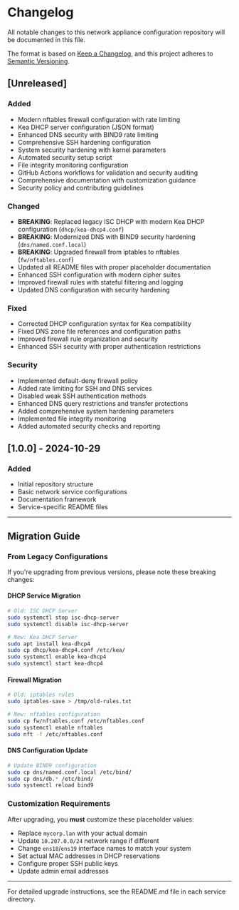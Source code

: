 # Changelog

All notable changes to this network appliance configuration repository will be documented in this file.

The format is based on [Keep a Changelog](https://keepachangelog.com/en/1.0.0/),
and this project adheres to [Semantic Versioning](https://semver.org/spec/v2.0.0.html).

## [Unreleased]

### Added

- Modern nftables firewall configuration with rate limiting
- Kea DHCP server configuration (JSON format)
- Enhanced DNS security with BIND9 rate limiting
- Comprehensive SSH hardening configuration
- System security hardening with kernel parameters
- Automated security setup script
- File integrity monitoring configuration
- GitHub Actions workflows for validation and security auditing
- Comprehensive documentation with customization guidance
- Security policy and contributing guidelines

### Changed

- **BREAKING**: Replaced legacy ISC DHCP with modern Kea DHCP configuration (`dhcp/kea-dhcp4.conf`)
- **BREAKING**: Modernized DNS with BIND9 security hardening (`dns/named.conf.local`)
- **BREAKING**: Upgraded firewall from iptables to nftables (`fw/nftables.conf`)
- Updated all README files with proper placeholder documentation
- Enhanced SSH configuration with modern cipher suites
- Improved firewall rules with stateful filtering and logging
- Updated DNS configuration with security hardening

### Fixed

- Corrected DHCP configuration syntax for Kea compatibility
- Fixed DNS zone file references and configuration paths
- Improved firewall rule organization and security
- Enhanced SSH security with proper authentication restrictions

### Security

- Implemented default-deny firewall policy
- Added rate limiting for SSH and DNS services
- Disabled weak SSH authentication methods
- Enhanced DNS query restrictions and transfer protections
- Added comprehensive system hardening parameters
- Implemented file integrity monitoring
- Added automated security checks and reporting

## [1.0.0] - 2024-10-29

### Added

- Initial repository structure
- Basic network service configurations
- Documentation framework
- Service-specific README files

---

## Migration Guide

### From Legacy Configurations

If you're upgrading from previous versions, please note these breaking changes:

#### DHCP Service Migration

```bash
# Old: ISC DHCP Server
sudo systemctl stop isc-dhcp-server
sudo systemctl disable isc-dhcp-server

# New: Kea DHCP Server
sudo apt install kea-dhcp4
sudo cp dhcp/kea-dhcp4.conf /etc/kea/
sudo systemctl enable kea-dhcp4
sudo systemctl start kea-dhcp4
```

#### Firewall Migration

```bash
# Old: iptables rules
sudo iptables-save > /tmp/old-rules.txt

# New: nftables configuration
sudo cp fw/nftables.conf /etc/nftables.conf
sudo systemctl enable nftables
sudo nft -f /etc/nftables.conf
```

#### DNS Configuration Update

```bash
# Update BIND9 configuration
sudo cp dns/named.conf.local /etc/bind/
sudo cp dns/db.* /etc/bind/
sudo systemctl reload bind9
```

### Customization Requirements

After upgrading, you **must** customize these placeholder values:

- Replace `mycorp.lan` with your actual domain
- Update `10.207.0.0/24` network range if different
- Change `ens18`/`ens19` interface names to match your system
- Set actual MAC addresses in DHCP reservations
- Configure proper SSH public keys
- Update admin email addresses

---

For detailed upgrade instructions, see the README.md file in each service directory.


